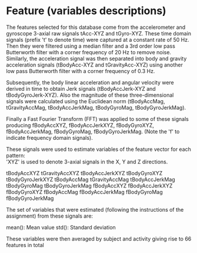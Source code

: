 Feature (variables descriptions)
================================

The features selected for this database come from the accelerometer and
gyroscope 3-axial raw signals tAcc-XYZ and tGyro-XYZ. These time domain
signals (prefix 't' to denote time) were captured at a constant rate of
50 Hz. Then they were filtered using a median filter and a 3rd order low
pass Butterworth filter with a corner frequency of 20 Hz to remove
noise. Similarly, the acceleration signal was then separated into body
and gravity acceleration signals (tBodyAcc-XYZ and tGravityAcc-XYZ)
using another low pass Butterworth filter with a corner frequency of 0.3
Hz.

Subsequently, the body linear acceleration and angular velocity were
derived in time to obtain Jerk signals (tBodyAccJerk-XYZ and
tBodyGyroJerk-XYZ). Also the magnitude of these three-dimensional
signals were calculated using the Euclidean norm (tBodyAccMag,
tGravityAccMag, tBodyAccJerkMag, tBodyGyroMag, tBodyGyroJerkMag).

Finally a Fast Fourier Transform (FFT) was applied to some of these
signals producing fBodyAccXYZ, fBodyAccJerkXYZ, fBodyGyroXYZ,
fBodyAccJerkMag, fBodyGyroMag, fBodyGyroJerkMag. (Note the 'f' to
indicate frequency domain signals).

These signals were used to estimate variables of the feature vector for
each pattern:\
'XYZ' is used to denote 3-axial signals in the X, Y and Z directions.

tBodyAccXYZ tGravityAccXYZ tBodyAccJerkXYZ tBodyGyroXYZ tBodyGyroJerkXYZ
tBodyAccMag tGravityAccMag tBodyAccJerkMag tBodyGyroMag tBodyGyroJerkMag
fBodyAccXYZ fBodyAccJerkXYZ fBodyGyroXYZ fBodyAccMag fBodyAccJerkMag
fBodyGyroMag fBodyGyroJerkMag

The set of variables that were estimated (following the instructions of
the assignment) from these signals are:

mean(): Mean value std(): Standard deviation

These variables were then averaged by subject and activity giving rise
to 66 features in total
